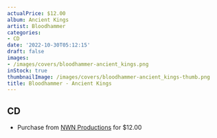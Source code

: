 ```yaml
---
actualPrice: $12.00
album: Ancient Kings
artist: Bloodhammer
categories:
- CD
date: '2022-10-30T05:12:15'
draft: false
images:
- /images/covers/bloodhammer-ancient_kings.png
inStock: true
thumbnailImage: /images/covers/bloodhammer-ancient_kings-thumb.png
title: Bloodhammer - Ancient Kings
---
```


## CD
* Purchase from [NWN Productions](http://shop.nwnprod.com/index.php?route=product/product&path=93&product_id=28910&sort=pd.name&order=ASC) for $12.00
